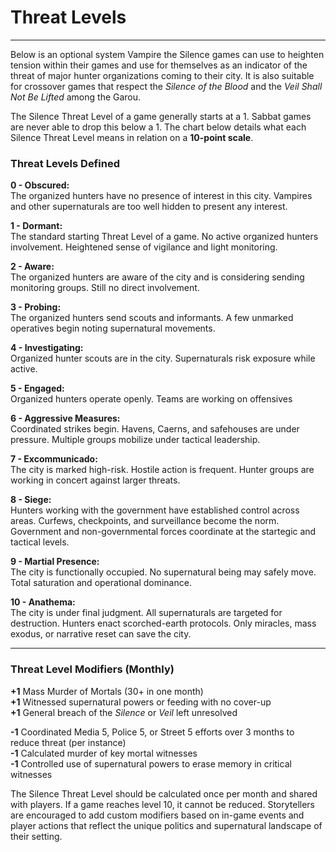 # Threat Levels

---

Below is an optional system Vampire the Silence games can use to heighten tension within their games and use for themselves as an indicator of the threat of major hunter organizations coming to their city. It is also suitable for crossover games that respect the *Silence of the Blood* and the *Veil Shall Not Be Lifted* among the Garou.

The Silence Threat Level of a game generally starts at a 1. Sabbat games are never able to drop this below a 1. The chart below details what each Silence Threat Level means in relation on a **10-point scale**.

### Threat Levels Defined

**0 - Obscured:**  
The organized hunters have no presence of interest in this city. Vampires and other supernaturals are too well hidden to present any interest.

**1 - Dormant:**  
The standard starting Threat Level of a game. No active organized hunters involvement. Heightened sense of vigilance and light monitoring.

**2 - Aware:**  
The organized hunters are aware of the city and is considering sending monitoring groups. Still no direct involvement.

**3 - Probing:**  
The organized hunters send scouts and informants. A few unmarked operatives begin noting supernatural movements.

**4 - Investigating:**  
Organized hunter scouts are in the city. Supernaturals risk exposure while active.

**5 - Engaged:**  
Organized hunters operate openly. Teams are working on offensives

**6 - Aggressive Measures:**  
Coordinated strikes begin. Havens, Caerns, and safehouses are under pressure. Multiple groups mobilize under tactical leadership.

**7 - Excommunicado:**  
The city is marked high-risk. Hostile action is frequent. Hunter groups are working in concert against larger threats.

**8 - Siege:**  
Hunters working with the government have established control across areas. Curfews, checkpoints, and surveillance become the norm. Government and non-governmental forces coordinate at the startegic and tactical levels.

**9 - Martial Presence:**  
The city is functionally occupied. No supernatural being may safely move. Total saturation and operational dominance.

**10 - Anathema:**  
The city is under final judgment. All supernaturals are targeted for destruction. Hunters enact scorched-earth protocols. Only miracles, mass exodus, or narrative reset can save the city.

---

### Threat Level Modifiers (Monthly)

**+1** Mass Murder of Mortals (30+ in one month)  
**+1** Witnessed supernatural powers or feeding with no cover-up  
**+1** General breach of the *Silence* or *Veil* left unresolved  

**-1** Coordinated Media 5, Police 5, or Street 5 efforts over 3 months to reduce threat (per instance)  
**-1** Calculated murder of key mortal witnesses  
**-1** Controlled use of supernatural powers to erase memory in critical witnesses  

The Silence Threat Level should be calculated once per month and shared with players. If a game reaches level 10, it cannot be reduced. Storytellers are encouraged to add custom modifiers based on in-game events and player actions that reflect the unique politics and supernatural landscape of their setting.
